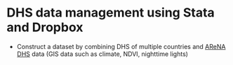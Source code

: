 # DHS data management using Stata and Dropbox

- Construct a dataset by combining DHS of multiple countries and [AReNA DHS](https://www.ifpri.org/publication/arenas-dhs-gis-database) data (GIS data such as climate, NDVI, nighttime lights)
